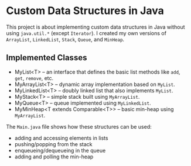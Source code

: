 # Custom Data Structures in Java

This project is about implementing custom data structures in Java without using `java.util.*` 
(except `Iterator`). I created my own versions of `ArrayList`, `LinkedList`, `Stack`, `Queue`, and `MinHeap`.

## Implemented Classes

- MyList\<T\> – an interface that defines the basic list methods like `add`, `get`, `remove`, etc.
- MyArrayList\<T\> – dynamic array implementation based on `MyList`.
- MyLinkedList\<T\> – doubly linked list that also implements `MyList`.
- MyStack\<T\> – simple stack built using `MyArrayList`.
- MyQueue\<T\> – queue implemented using `MyLinkedList`.
- MyMinHeap\<T extends Comparable\<T\>\> – basic min-heap using `MyArrayList`.


The `Main.java` file shows how these structures can be used:
- adding and accessing elements in lists
- pushing/popping from the stack
- enqueueing/dequeueing in the queue
- adding and polling the min-heap
